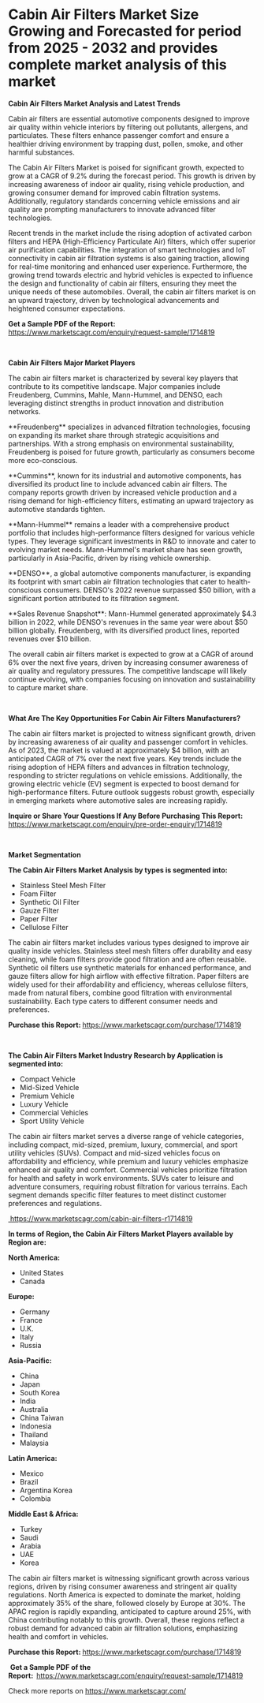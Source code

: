 <p><h1>Cabin Air Filters Market Size Growing and Forecasted for period from 2025 - 2032 and provides complete market analysis of this market</h1></p><p><strong>Cabin Air Filters Market Analysis and Latest Trends</strong></p>
<p><p>Cabin air filters are essential automotive components designed to improve air quality within vehicle interiors by filtering out pollutants, allergens, and particulates. These filters enhance passenger comfort and ensure a healthier driving environment by trapping dust, pollen, smoke, and other harmful substances.</p><p>The Cabin Air Filters Market is poised for significant growth, expected to grow at a CAGR of 9.2% during the forecast period. This growth is driven by increasing awareness of indoor air quality, rising vehicle production, and growing consumer demand for improved cabin filtration systems. Additionally, regulatory standards concerning vehicle emissions and air quality are prompting manufacturers to innovate advanced filter technologies. </p><p>Recent trends in the market include the rising adoption of activated carbon filters and HEPA (High-Efficiency Particulate Air) filters, which offer superior air purification capabilities. The integration of smart technologies and IoT connectivity in cabin air filtration systems is also gaining traction, allowing for real-time monitoring and enhanced user experience. Furthermore, the growing trend towards electric and hybrid vehicles is expected to influence the design and functionality of cabin air filters, ensuring they meet the unique needs of these automobiles. Overall, the cabin air filters market is on an upward trajectory, driven by technological advancements and heightened consumer expectations.</p></p>
<p><strong>Get a Sample PDF of the Report:&nbsp;</strong> <a href="https://www.marketscagr.com/enquiry/request-sample/1714819?utm_campaign=2994&utm_medium=2&utm_source=Github&utm_content=ia&utm_term=28032025&utm_id=cabin-air-filters">https://www.marketscagr.com/enquiry/request-sample/1714819</a></p>
<p>&nbsp;</p>
<p><strong>Cabin Air Filters Major Market Players</strong></p>
<p><p>The cabin air filters market is characterized by several key players that contribute to its competitive landscape. Major companies include Freudenberg, Cummins, Mahle, Mann-Hummel, and DENSO, each leveraging distinct strengths in product innovation and distribution networks.</p><p>**Freudenberg** specializes in advanced filtration technologies, focusing on expanding its market share through strategic acquisitions and partnerships. With a strong emphasis on environmental sustainability, Freudenberg is poised for future growth, particularly as consumers become more eco-conscious.</p><p>**Cummins**, known for its industrial and automotive components, has diversified its product line to include advanced cabin air filters. The company reports growth driven by increased vehicle production and a rising demand for high-efficiency filters, estimating an upward trajectory as automotive standards tighten.</p><p>**Mann-Hummel** remains a leader with a comprehensive product portfolio that includes high-performance filters designed for various vehicle types. They leverage significant investments in R&D to innovate and cater to evolving market needs. Mann-Hummel's market share has seen growth, particularly in Asia-Pacific, driven by rising vehicle ownership.</p><p>**DENSO**, a global automotive components manufacturer, is expanding its footprint with smart cabin air filtration technologies that cater to health-conscious consumers. DENSO's 2022 revenue surpassed $50 billion, with a significant portion attributed to its filtration segment.</p><p>**Sales Revenue Snapshot**: Mann-Hummel generated approximately $4.3 billion in 2022, while DENSO's revenues in the same year were about $50 billion globally. Freudenberg, with its diversified product lines, reported revenues over $10 billion.</p><p>The overall cabin air filters market is expected to grow at a CAGR of around 6% over the next five years, driven by increasing consumer awareness of air quality and regulatory pressures. The competitive landscape will likely continue evolving, with companies focusing on innovation and sustainability to capture market share.</p></p>
<p>&nbsp;</p>
<p><strong>What Are The Key Opportunities For Cabin Air Filters Manufacturers?</strong></p>
<p><p>The cabin air filters market is projected to witness significant growth, driven by increasing awareness of air quality and passenger comfort in vehicles. As of 2023, the market is valued at approximately $4 billion, with an anticipated CAGR of 7% over the next five years. Key trends include the rising adoption of HEPA filters and advances in filtration technology, responding to stricter regulations on vehicle emissions. Additionally, the growing electric vehicle (EV) segment is expected to boost demand for high-performance filters. Future outlook suggests robust growth, especially in emerging markets where automotive sales are increasing rapidly.</p></p>
<p><strong>Inquire or Share Your Questions If Any Before Purchasing This Report:</strong> <a href="https://www.marketscagr.com/enquiry/pre-order-enquiry/1714819?utm_campaign=2994&utm_medium=2&utm_source=Github&utm_content=ia&utm_term=28032025&utm_id=cabin-air-filters">https://www.marketscagr.com/enquiry/pre-order-enquiry/1714819</a></p>
<p>&nbsp;</p>
<p><strong>Market Segmentation</strong></p>
<p><strong>The Cabin Air Filters Market Analysis by types is segmented into:</strong></p>
<p><ul><li>Stainless Steel Mesh Filter</li><li>Foam Filter</li><li>Synthetic Oil Filter</li><li>Gauze Filter</li><li>Paper Filter</li><li>Cellulose Filter</li></ul></p>
<p><p>The cabin air filters market includes various types designed to improve air quality inside vehicles. Stainless steel mesh filters offer durability and easy cleaning, while foam filters provide good filtration and are often reusable. Synthetic oil filters use synthetic materials for enhanced performance, and gauze filters allow for high airflow with effective filtration. Paper filters are widely used for their affordability and efficiency, whereas cellulose filters, made from natural fibers, combine good filtration with environmental sustainability. Each type caters to different consumer needs and preferences.</p></p>
<p><strong>Purchase this Report:&nbsp;</strong><a href="https://www.marketscagr.com/purchase/1714819?utm_campaign=2994&utm_medium=2&utm_source=Github&utm_content=ia&utm_term=28032025&utm_id=cabin-air-filters">https://www.marketscagr.com/purchase/1714819</a></p>
<p>&nbsp;</p>
<p><strong>The Cabin Air Filters Market Industry Research by Application is segmented into:</strong></p>
<p><ul><li>Compact Vehicle</li><li>Mid-Sized Vehicle</li><li>Premium Vehicle</li><li>Luxury Vehicle</li><li>Commercial Vehicles</li><li>Sport Utility Vehicle</li></ul></p>
<p><p>The cabin air filters market serves a diverse range of vehicle categories, including compact, mid-sized, premium, luxury, commercial, and sport utility vehicles (SUVs). Compact and mid-sized vehicles focus on affordability and efficiency, while premium and luxury vehicles emphasize enhanced air quality and comfort. Commercial vehicles prioritize filtration for health and safety in work environments. SUVs cater to leisure and adventure consumers, requiring robust filtration for various terrains. Each segment demands specific filter features to meet distinct customer preferences and regulations.</p></p>
<p><a href="https://www.marketscagr.com/cabin-air-filters-r1714819?utm_campaign=2994&utm_medium=2&utm_source=Github&utm_content=ia&utm_term=28032025&utm_id=cabin-air-filters">&nbsp;https://www.marketscagr.com/cabin-air-filters-r1714819</a></p>
<p><strong>In terms of Region, the Cabin Air Filters Market Players available by Region are:</strong></p>
<p>
    <p> <strong> North America: </strong>
        <ul>
            <li>United States</li>
            <li>Canada</li>
        </ul>
        </p> 
    <p> <strong> Europe: </strong>
        <ul>
            <li>Germany</li>
            <li>France</li>
            <li>U.K.</li>
            <li>Italy</li>
            <li>Russia</li>
        </ul>
        </p> 
    <p> <strong> Asia-Pacific: </strong>
        <ul>
            <li>China</li>
            <li>Japan</li>
            <li>South Korea</li>
            <li>India</li>
            <li>Australia</li>
            <li>China Taiwan</li>
            <li>Indonesia</li>
            <li>Thailand</li>
            <li>Malaysia</li>
        </ul>
        </p> 
    <p> <strong> Latin America: </strong>
        <ul>
            <li>Mexico</li>
            <li>Brazil</li>
            <li>Argentina Korea</li>
            <li>Colombia</li>
        </ul>
        </p> 
    <p> <strong> Middle East & Africa: </strong>
        <ul>
            <li>Turkey</li>
            <li>Saudi</li>
            <li>Arabia</li>
            <li>UAE</li>
            <li>Korea</li>
        </ul>
    </p>
    </p>
<p><p>The cabin air filters market is witnessing significant growth across various regions, driven by rising consumer awareness and stringent air quality regulations. North America is expected to dominate the market, holding approximately 35% of the share, followed closely by Europe at 30%. The APAC region is rapidly expanding, anticipated to capture around 25%, with China contributing notably to this growth. Overall, these regions reflect a robust demand for advanced cabin air filtration solutions, emphasizing health and comfort in vehicles.</p></p>
<p><strong>Purchase this Report: </strong><a href="https://www.marketscagr.com/purchase/1714819?utm_campaign=2994&utm_medium=2&utm_source=Github&utm_content=ia&utm_term=28032025&utm_id=cabin-air-filters">https://www.marketscagr.com/purchase/1714819</a></p>
<p>&nbsp;<strong>Get a Sample PDF of the Report:&nbsp;&nbsp;</strong><a href="https://www.marketscagr.com/enquiry/request-sample/1714819?utm_campaign=2994&utm_medium=2&utm_source=Github&utm_content=ia&utm_term=28032025&utm_id=cabin-air-filters">https://www.marketscagr.com/enquiry/request-sample/1714819</a></p>
<p><strong></strong></p>
<p>Check more reports on <a href="https://www.marketscagr.com/?utm_campaign=2994&utm_medium=2&utm_source=Github&utm_content=ia&utm_term=28032025&utm_id=cabin-air-filters">https://www.marketscagr.com/</a></p>